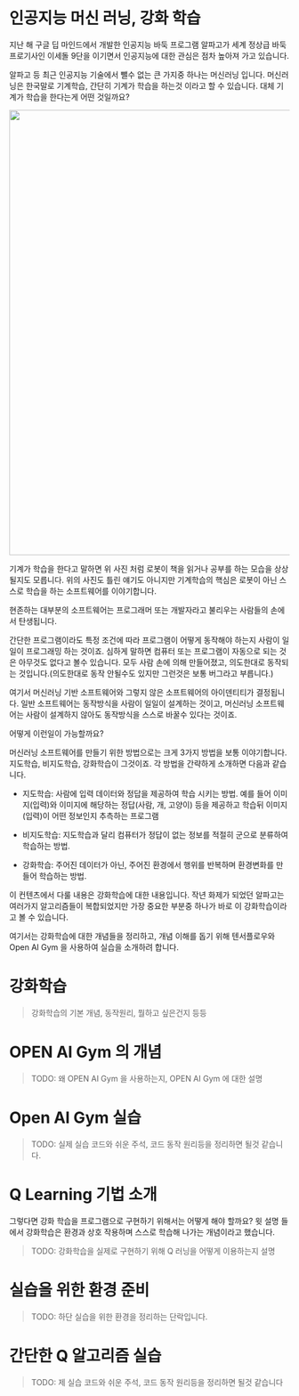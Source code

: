 # 인공지능 머신 러닝, 강화 학습

지난 해 구글 딥 마인드에서 개발한 인공지능 바둑 프로그램 알파고가 세계 정상급 바둑 프로기사인 이세돌 9단을 이기면서 인공지능에 대한 관심은 점차 높아져 가고 있습니다.

알파고 등 최근 인공지능 기술에서 뺄수 없는 큰 가지중 하나는 머신러닝 입니다. 머신러닝은 한국말로 기계학습, 간단히 기계가 학습을 하는것 이라고 할 수 있습니다. 대체 기계가 학습을 한다는게 어떤 것일까요?

<img src="http://postfiles8.naver.net/MjAxNzAyMTdfMTE1/MDAxNDg3MzEzNDczODcw.AJBfGCBNXh7f1gR3Q8cio-UNkhGwfpcIhD3xAocclR0g.L-lhAgLtKKIA9WhQlboN2-et_aJLg46KJprr4TYwHnwg.JPEG.akj61300/ml-sample01.jpg?type=w2" width="800px" />

기계가 학습을 한다고 말하면 위 사진 처럼 로봇이 책을 읽거나 공부를 하는 모습을 상상 될지도 모릅니다. 위의 사진도 틀린 얘기도 아니지만 기계학습의 핵심은 로봇이 아닌 스스로 학습을 하는 소프트웨어를 이야기합니다.

현존하는 대부분의 소프트웨어는 프로그래머 또는 개발자라고 불리우는 사람들의 손에서 탄생됩니다. 

간단한 프로그램이라도 특정 조건에 따라 프로그램이 어떻게 동작해야 하는지 사람이 일일이 프로그래밍 하는 것이죠. 심하게 말하면 컴퓨터 또는 프로그램이 자동으로 되는 것은 아무것도 없다고 볼수 있습니다. 모두 사람 손에 의해 만들어졌고, 의도한대로 동작되는 것입니다.(의도한대로 동작 안될수도 있지만 그런것은 보통 버그라고 부릅니다.) 

여기서 머신러닝 기반 소프트웨어와 그렇지 않은 소프트웨어의 아이덴티티가 결정됩니다. 일반 소프트웨어는 동작방식을 사람이 일일이 설계하는 것이고, 머신러닝 소프트웨어는 사람이 설계하지 않아도 동작방식을 스스로 바꿀수 있다는 것이죠.

어떻게 이런일이 가능할까요?

머신러닝 소프트웨어를 만들기 위한 방법으로는 크게 3가지 방법을 보통 이야기합니다. 지도학습, 비지도학습, 강화학습이 그것이죠. 각 방법을 간략하게 소개하면 다음과 같습니다.

* 지도학습: 사람에 입력 데이터와 정답을 제공하여 학습 시키는 방법. 예를 들어 이미지(입력)와 이미지에 해당하는 정답(사람, 개, 고양이) 등을 제공하고 학습뒤 이미지(입력)이 어떤 정보인지 추측하는 프로그램
 
* 비지도학습: 지도학습과 달리 컴퓨터가 정답이 없는 정보를 적절히 군으로 분류하여 학습하는 방법.

* 강화학습: 주어진 데이터가 아닌, 주어진 환경에서 행위를 반복하며 환경변화를 만들어 학습하는 방법.

이 컨텐츠에서 다룰 내용은 강화학습에 대한 내용입니다. 작년 화제가 되었던 알파고는 여러가지 알고리즘들이 복합되었지만 가장 중요한 부분중 하나가 바로 이 강화학습이라고 볼 수 있습니다.

여기서는 강화학습에 대한 개념들을 정리하고, 개념 이해를 돕기 위해 텐서플로우와 Open AI Gym 을 사용하여 실습을 소개하려 합니다.

# 강화학습

> 강화학습의 기본 개념, 동작원리, 뭘하고 싶은건지 등등

# OPEN AI Gym 의 개념

> TODO: 왜 OPEN AI Gym 을 사용하는지, OPEN AI Gym 에 대한 설명

# Open AI Gym 실습

> TODO: 실제 실습 코드와 쉬운 주석, 코드 동작 원리등을 정리하면 될것 같습니다.

# Q Learning 기법 소개 

그렇다면 강화 학습을 프로그램으로 구현하기 위해서는 어떻게 해야 할까요? 윗 설명 들에서 강화학습은 환경과 상호 작용하며 스스로 학습해 나가는 개념이라고 했습니다. 

> TODO: 강화학습을 실제로 구현하기 위해 Q 러닝을 어떻게 이용하는지 설명 


# 실습을 위한 환경 준비 

> TODO: 하단 실습을 위한 환경을 정리하는 단락입니다.
 

# 간단한 Q 알고리즘 실습  

> TODO: 제 실습 코드와 쉬운 주석, 코드 동작 원리등을 정리하면 될것 같습니다
